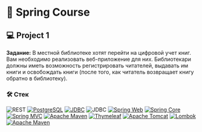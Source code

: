# 🍃 Spring Course




## 💻 Project 1

**Задание:** В местной библиотеке хотят перейти на цифровой учет книг. Вам
необходимо реализовать веб-приложение для них. Библиотекари
должны иметь возможность регистрировать читателей, выдавать им
книги и освобождать книги (после того, как читатель возвращает
книгу обратно в библиотеку).


### 🛠 Стек

![REST](https://img.shields.io/badge/REST-API-brightgreen)
[![PostgreSQL](https://img.shields.io/badge/PostgreSQL-logo-316192?logo=postgresql)](https://www.postgresql.org/)
[![JDBC](https://img.shields.io/badge/JDBC-blue.svg)](https://docs.oracle.com/javase/8/docs/technotes/guides/jdbc/)
![JDBC](https://img.shields.io/badge/JDBC-Template-green)
[![Spring Web](https://img.shields.io/badge/Spring%20Web-green.svg)](https://spring.io/projects/spring-framework)
[![Spring Core](https://img.shields.io/badge/Spring%20Core-green.svg)](https://spring.io/projects/spring-framework)
[![Spring MVC](https://img.shields.io/badge/Spring%20MVC-logo-6DB33F?logo=spring)](https://spring.io/projects/spring-framework)
[![Apache Maven](https://img.shields.io/badge/Apache%20Maven-logo-C71A36?logo=apache-maven)](https://maven.apache.org/)
[![Thymeleaf](https://img.shields.io/badge/Thymeleaf-logo-005C00?logo=thymeleaf)](https://www.thymeleaf.org/)
[![Apache Tomcat](https://img.shields.io/badge/Apache%20Tomcat-logo-F8DC75?logo=apache-tomcat)](https://tomcat.apache.org/)
[![Lombok](https://img.shields.io/badge/Lombok-logo-47a1c6?logo=lombok)](https://projectlombok.org/)
[![Apache Maven](https://img.shields.io/badge/Apache%20Maven-logo-C71A36?logo=apache-maven)](https://maven.apache.org/)


